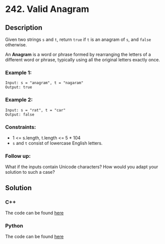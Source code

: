 # 242. Valid Anagram

## Description
Given two strings `s` and `t`, return `true` if `t` is an anagram of `s`, and `false` otherwise.

An **Anagram** is a word or phrase formed by rearranging the letters of a different word or phrase, typically using all the original letters exactly once.

### Example 1:
```
Input: s = "anagram", t = "nagaram"
Output: true
```

### Example 2:
```
Input: s = "rat", t = "car"
Output: false
```

### Constraints: 
* 1 <= s.length, t.length <= 5 * 104
* `s` and `t` consist of lowercase English letters.

### Follow up: 
What if the inputs contain Unicode characters? How would you adapt your solution to such a case?

## Solution 
### C++
The code can be found [here](https://github.com/yuezhezhang/LeetCode/blob/main/cpp_ws/src/242_valid_anagram.cpp)
### Python
The code can be found [here](https://github.com/yuezhezhang/LeetCode/blob/main/python_ws/242_valid_anagram.py) 